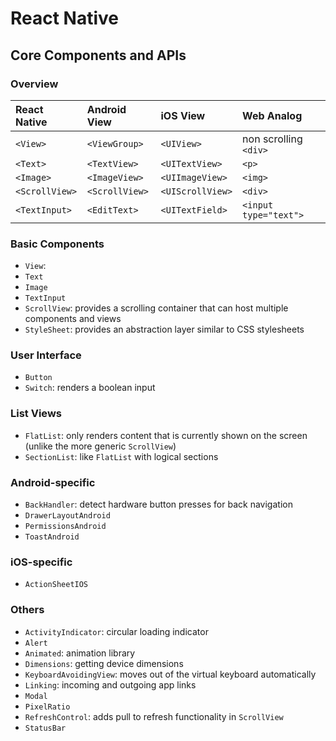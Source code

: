 # React Native
## Core Components and APIs
### Overview
|React Native|Android View|iOS View|Web Analog|
|:--------|:--------|:-----------|:------------|
|`<View>`|`<ViewGroup>`|`<UIView>`|non scrolling `<div>`|
|`<Text>`|`<TextView>`|`<UITextView>`|`<p>`|
|`<Image>`|`<ImageView>`|`<UIImageView>`|`<img>`|
|`<ScrollView>`|`<ScrollView>`|`<UIScrollView>`|`<div>`|
|`<TextInput>`|`<EditText>`|`<UITextField>`|`<input type="text">`|

### Basic Components
* `View`:
* `Text`
* `Image`
* `TextInput`
* `ScrollView`: provides a scrolling container that can host multiple components and views
* `StyleSheet`: provides an abstraction layer similar to CSS stylesheets

### User Interface
* `Button`
* `Switch`: renders a boolean input

### List Views
* `FlatList`: only renders content that is currently shown on the screen (unlike the more generic `ScrollView`)
* `SectionList`: like `FlatList` with logical sections

### Android-specific
* `BackHandler`: detect hardware button presses for back navigation
* `DrawerLayoutAndroid`
* `PermissionsAndroid`
* `ToastAndroid`

### iOS-specific
* `ActionSheetIOS`

### Others
* `ActivityIndicator`: circular loading indicator
* `Alert`
* `Animated`: animation library
* `Dimensions`: getting device dimensions
* `KeyboardAvoidingView`: moves out of the virtual keyboard automatically
* `Linking`: incoming and outgoing app links
* `Modal`
* `PixelRatio`
* `RefreshControl`: adds pull to refresh functionality in `ScrollView`
* `StatusBar`
